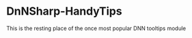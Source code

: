 DnNSharp-HandyTips
==================

This is the resting place of the once most popular DNN tooltips module
